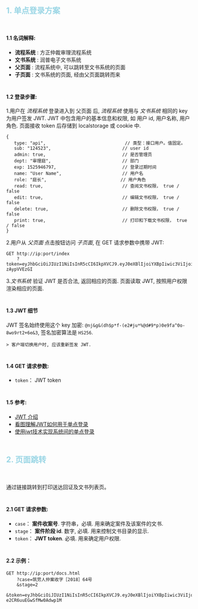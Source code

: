 ## 1. 单点登录方案


#### 1.1 名词解释:

- __流程系统__ : 方正仲裁审理流程系统
- __文书系统__ : 润普电子文书系统
- __父页面__ : 流程系统中, 可以跳转至文书系统的页面
- __子页面__ : 文书系统的页面, 经由父页面跳转而来

#### 1.2 登录步骤:

1.用户在 _流程系统_ 登录进入到 父页面 后, _流程系统_ 使用与 _文书系统_ 相同的 key 为用户签发 JWT. JWT 中包含用户的基本信息和权限, 如 用户 id, 用户名称, 用户角色. 页面接收 token 后存储到 localstorage 或 cookie 中.

```
{
   type: "api",                              // 类型：接口用户。值固定。
   sub: "124523",                           // user id
   admin: true,                             // 是否管理员 
   dept: "审理庭",                           // 部门 
   exp: 1525946797,                         // 登录过期时间
   name: "User Name",                       // 用户名
   role: "庭长",                            // 用户角色
   read: true,                              // 查阅文书权限， true / false
   edit: true,                              // 编辑文书权限， true / false
   delete: true,                            // 删除文书权限， true / false
   print: true,                             // 打印和下载文书权限， true / false
}  
```
2.用户从 _父页面_ 点击按钮访问 _子页面_, 在 GET 请求参数中携带 JWT:

```
GET http://ip:port/index
    ?token=eyJhbGciOiJIUzI1NiIsInR5cCI6IkpXVCJ9.eyJ0eXBlIjoiYXBpIiwic3ViIjoiMTI0NTIzIiwiYWRtaW4iOnRydWUsImRlcHQiOiLlrqHnkIbluq0iLCJleHAiOjE1MjU5NDY3OTcsIm5hbWUiOiJVc2VyIE5hbWUiLCJyb2xlIjoi5bqt6ZW_IiwicmVhZCI6dHJ1ZSwiZWRpdCI6dHJ1ZSwiZGVsZXRlIjp0cnVlLCJwcmludCI6dHJ1ZX0.6ihozJ07WWLTGFvpRuY7D9Lleu7VIgk8-zAypVVEzGI
```

3._文书系统_ 验证 JWT 是否合法, 返回相应的页面. 页面读取 JWT, 按照用户权限渲染相应的页面.

#### 1.3 JWT 细节
JWT 签名始终使用这个 key 加密: `@nj&g&(dh$p*f-(e2#ju*%@d#9*p)0e9fa^0o-8wo9rt2+6e&3`, 签名加密算法是 `HS256`.

    > 客户端切换用户时, 应该重新签发 JWT.

#### 1.4 GET 请求参数:
    
- `token`： JWT token

#### 1.5 参考:

- [JWT 介绍](http://www.youmeek.com/jwt/) 
- [看图理解JWT如何用于单点登录](http://www.cnblogs.com/lyzg/p/6132801.html)
- [使用jwt技术实现系统间的单点登录](https://blog.csdn.net/jewelry008/article/details/72771489)

## 2. 页面跳转

通过链接跳转到打印送达回证及文书列表页。

#### 2.1 GET 请求参数:
    
    
- `case`： __案件收案号__. 字符串，必填. 用来确定案件及该案件的文书.
- `stage`： __案件阶段 id__. 数字, 必填. 用来控制文书目录的显示.
- `token`： __JWT token__. 必填. 用来确定用户权限.

#### 2.2 示例：

```
GET http://ip:port/docs.html
    ?case=筑劳人仲案收字［2018］64号
    &stage=2
    &token=eyJhbGciOiJIUzI1NiIsInR5cCI6IkpXVCJ9.eyJ0eXBlIjoiYXBpIiwic3ViIjoiMTI0NTIzIiwiYWRtaW4iOmZhbHNlLCJkZXB0Ijoi5a6h55CG5bqtIiwiZXhwIjoxNTMwMjY1MjM2LCJuYW1lIjoiVXNlciBOYW1lIiwicm9sZSI6IuW6remVvyIsInJlYWQiOnRydWUsImVkaXQiOnRydWUsImRlbGV0ZSI6dHJ1ZSwicHJpbnQiOnRydWV9.2n5OMATkdHSUr6hE8ehVw-e2CR6uuEGwSfMw0Adwp1M
```

<style>
    h2 {
        color: #9BD6E5;
        margin-top: 50px !important;
        margin-bottom: 50px !important;
    }

    h3, h4 {
        margin-top: 40px !important;
    }
</style>